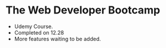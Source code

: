 # The Web Developer Bootcamp

+ Udemy Course. 
+ Completed on 12.28
+ More features waiting to be added. 